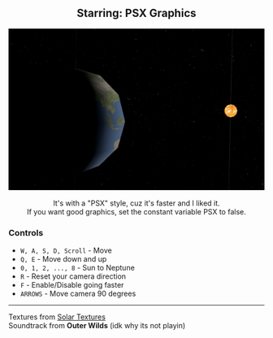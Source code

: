<div align='center'>

## Starring: PSX Graphics

  ![Earth](https://raw.githubusercontent.com/alaanvv/Image-Database/main/Solar-System-3D/earth.png)
  
  It's with a "PSX" style, cuz it's faster and I liked it.  
  If you want good graphics, set the constant variable PSX to false.  
</div>
  
### Controls

 - `W, A, S, D, Scroll` - Move
 - `Q, E` - Move down and up
 - `0, 1, 2, ..., 8` - Sun to Neptune
 - `R` - Reset your camera direction
 - `F` - Enable/Disable going faster
 - `ARROWS` - Move camera 90 degrees

---

Textures from [Solar Textures](https://www.solarsystemscope.com/textures/)  
Soundtrack from **Outer Wilds** (idk why its not playin)
